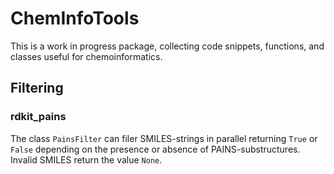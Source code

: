 # ChemInfoTools
This is a work in progress package, collecting code snippets, functions, and classes useful for chemoinformatics.

## Filtering
### rdkit_pains
The class `PainsFilter` can filer SMILES-strings in parallel returning `True` or `False` depending on the presence or absence of PAINS-substructures. Invalid SMILES return
the value `None`.
